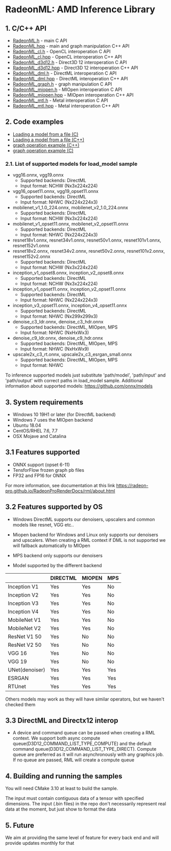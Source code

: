 # RadeonML: AMD Inference Library

## 1. C/C++ API


* [RadeonML.h](include/rml/RadeonML.h) - main C API
* [RadeonML.hpp](include/rml/RadeonML.hpp) - main and graph manipulation C++ API
* [RadeonML_cl.h](include/rml/RadeonML_cl.h) - OpenCL interoperation C API
* [RadeonML_cl.hpp](include/rml/RadeonML_cl.hpp) - OpenCL interoperation C++ API
* [RadeonML_d3d12.h](include/rml/RadeonML_d3d12.h) - Direct3D 12 interoperation C API
* [RadeonML_d3d12.hpp](include/rml/RadeonML_d3d12.hpp) - Direct3D 12 interoperation C++ API
* [RadeonML_dml.h](include/rml/RadeonML_dml.h) - DirectML interoperation C API
* [RadeonML_dml.hpp](include/rml/RadeonML_dml.hpp) - DirectML interoperation C++ API
* [RadeonML_graph.h](include/rml/RadeonML_graph.h) - graph manipulation C API
* [RadeonML_miopen.h](include/rml/RadeonML_miopen.h) - MIOpen interoperation C API
* [RadeonML_miopen.hpp](include/rml/RadeonML_miopen.hpp) - MIOpen interoperation C++ API
* [RadeonML_mtl.h](include/rml/RadeonML_mtl.h) - Metal interoperation C API
* [RadeonML_mtl.hpp](include/rml/RadeonML_mtl.hpp) - Metal interoperation C++ API



## 2. Code examples

* [Loading a model from a file (C)](samples/load_model.c)
* [Loading a model from a file (C++)](samples/load_model.cpp)
* [graph operation example (C++)](samples/graph_ops.cpp)
* [graph operation example (C)](samples/graph_ops.c)

### 2.1. List of supported models for load_model sample

* vgg16.onnx, vgg19.onnx
    * Supported backends: DirectML
    * Input format: NCHW (Nx3x224x224)
* vgg16_opset11.onnx, vgg19_opset11.onnx
    * Supported backends: DirectML
    * Input format: NHWC (Nx224x224x3)
* mobilenet_v1_1.0_224.onnx, mobilenet_v2_1.0_224.onnx
    * Supported backends: DirectML
    * Input format: NCHW (Nx3x224x224)
* mobilenet_v1_opset11.onnx, mobilenet_v2_opset11.onnx
    * Supported backends: DirectML
    * Input format: NHWC (Nx224x224x3)
* resnet18v1.onnx, resnet34v1.onnx, resnet50v1.onnx, resnet101v1.onnx, resnet152v1.onnx
* resnet18v2.onnx, resnet34v2.onnx, resnet50v2.onnx, resnet101v2.onnx, resnet152v2.onnx
    * Supported backends: DirectML
    * Input format: NCHW (Nx3x224x224)
* inception_v1_opset8.onnx, inception_v2_opset8.onnx
    * Supported backends: DirectML
    * Input format: NCHW (Nx3x224x224)
* inception_v1_opset11.onnx, inception_v2_opset11.onnx
    * Supported backends: DirectML
    * Input format: NHWC (Nx224x224x3)
* inception_v3_opset11.onnx, inception_v4_opset11.onnx
    * Supported backends: DirectML
    * Input format: NHWC (Nx299x299x3)
* denoise_c3_ldr.onnx, denoise_c3_hdr.onnx
    * Supported backends: DirectML, MIOpen, MPS
    * Input format: NHWC (NxHxWx3)
* denoise_c9_ldr.onnx, denoise_c9_hdr.onnx
    * Supported backends: DirectML, MIOpen, MPS
    * Input format: NHWC (NxHxWx9)
* upscale2x_c3_rt.onnx, upscale2x_c3_esrgan_small.onnx
    * Supported backends: DirectML, MIOpen, MPS
    * Input format: NHWC

To inference supported models just substitute 'path/model', 'path/input' and 'path/output' with correct paths in load_model sample.
Additional information about supported models: https://github.com/onnx/models

## 3. System requirements
* Windows 10 19H1 or later (for DirectML backend)
* Windows 7 uses the MIOpen backend
* Ubuntu 18.04
* CentOS/RHEL 7.6, 7.7
* OSX Mojave and Catalina

## 3.1 Features supported
* ONNX support (opset 6-11)
* TensforFlow frozen graph pb files
* FP32 and FP16 for ONNX

    
For more information, see documentation at this link 
https://radeon-pro.github.io/RadeonProRenderDocs/rml/about.html

## 3.2 Features supported by OS
* Windows DirectML supports our denoisers, upscalers and common models like resnet, VGG etc..
* Miopen backend for Windows and Linux only supports our denoisers and upscalers. When creating a RML context if DML is not supported we will fallback automatically to MIOpen
* MPS backend only supports our denoisers

* Model supported by the different backend

|    | DIRECTML | MIOPEN | MPS |
| ------------- | ------------- |------------- |------------- |
| Inception V1 | Yes  | Yes  | No |
| Inception V2 | Yes  | Yes  | No |
| Inception V3 | Yes  | Yes  | No |
| Inception V4 | Yes  | Yes  | No |
| MobileNet V1 | Yes  | Yes  | No |
| MobileNet V2 | Yes  | Yes  | No |
| ResNet V1 50 | Yes  | No  | No |
| ResNet V2 50 | Yes  | No  | No |
| VGG 16 | Yes  | No  | No |
| VGG 19 | Yes  | No  | No |
| UNet(denoiser) | Yes  | Yes  | Yes |
| ESRGAN | Yes  | Yes  | Yes|
| RTUnet | Yes  | Yes  | Yes |

Others models may work as they will have similar operators, but we haven't checked them

## 3.3 DirectML and Directx12 interop
* A device and command queue can be passed when creating a RML context. We support both async compute queue(D3D12_COMMAND_LIST_TYPE_COMPUTE) and the default command queue(D3D12_COMMAND_LIST_TYPE_DIRECT).
Compute queue are preferred as it will run asynchronously with any graphics job.
If no queue are passed, RML will create a compute queue


## 4. Building and running the samples
You will need CMake 3.10 at least to build the sample.

The input must contain contiguous data of a tensor with specified dimensions.
The input (.bin files) in the repo don't necessarily represent real data at the moment, but just show to format the data


## 5. Future
We aim at providing the same level of feature for every back end and will provide updates monthly for that

